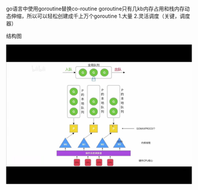 go语言中使用goroutine替换co-routine
goroutine只有几kb内存占用和栈内存动态伸缩，所以可以轻松创建成千上万个goroutine
1.大量 2.灵活调度（关键，调度器）

结构图

![结构图](GORoutine.jpg "结构图")


